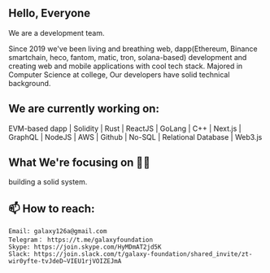 ## Hello, Everyone
We are a development team.

Since 2019 we've been living and breathing web, dapp(Ethereum, Binance smartchain, heco, fantom, matic, tron, solana-based) development and creating web and mobile applications with cool tech stack. Majored in Computer Science at college, Our developers have solid technical background.

## We are currently working on:
EVM-based dapp | Solidity | Rust | ReactJS | GoLang | C++ | Next.js | GraphQL | NodeJS | AWS | Github | No-SQL | Relational Database | Web3.js

## What We're focusing on 👨‍💻
building a solid system.

## 📫 How to reach:
```shell
Email: galaxy126a@gmail.com
Telegram： https://t.me/galaxyfoundation
Skype: https://join.skype.com/HyMDmAT2jd5K
Slack: https://join.slack.com/t/galaxy-foundation/shared_invite/zt-wir0yfte-tvJdeD~VIEU1rjVOIZEJmA
```
